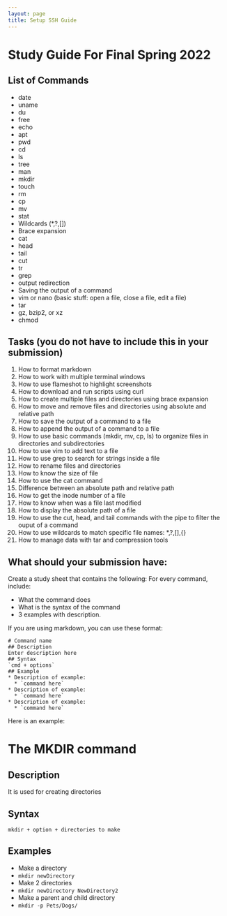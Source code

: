 ```yaml
---
layout: page
title: Setup SSH Guide
---
```


# Study Guide For Final Spring 2022

## List of Commands
* date
* uname
* du
* free
* echo
* apt
* pwd
* cd
* ls
* tree
* man
* mkdir
* touch
* rm
* cp
* mv
* stat
* Wildcards (*,?,[])
* Brace expansion
* cat
* head
* tail
* cut
* tr
* grep
* output redirection
* Saving the output of a command
* vim or nano (basic stuff: open a file, close a file, edit a file)
* tar
* gz, bzip2, or xz
* chmod
## Tasks (you do not have to include this in your submission)
1. How to format markdown
2. How to work with multiple terminal windows
3. How to use flameshot to highlight screenshots
4. How to download and run scripts using curl
5. How to create multiple files and directories using brace expansion
6. How to move and remove files and directories using absolute and relative path
7. How to save the output of a command to a file
8. How to append the output of a command to a file
9. How to use basic commands (mkdir, mv, cp, ls) to organize files in directories and subdirectories
10. How to use vim to add text to a file
11. How to use grep to search for strings inside a file
12. How to rename files and directories
13. How to know the size of file
14. How to use the cat command
15. Difference between an absolute path and relative path
16. How to get the inode number of a file
17. How to know when was a file last modified
18. How to display the absolute path of a file
19. How to use the cut, head, and tail commands with the pipe to filter the ouput of a command
20. How to use wildcards to match specific file names: *,?,[],{}
21. How to manage data with tar and compression tools

## What should your submission have:

Create a study sheet that contains the following:
For every command, include:
* What the command does
* What is the syntax of the command
* 3 examples with description.


If you are using markdown, you can use these format:

```
# Command name
## Description
Enter description here
## Syntax
`cmd + options`
## Example
* Description of example:
  * `command here`
* Description of example:
  * `command here`
* Description of example:
  * `command here`
```

Here is an example:

# The MKDIR command
## Description
It is used for creating directories
## Syntax
`mkdir + option + directories to make`
## Examples
* Make a directory
* `mkdir newDirectory`
* Make 2 directories
* `mkdir newDirectory NewDirectory2`
* Make a parent and child directory
* `mkdir -p Pets/Dogs/`


